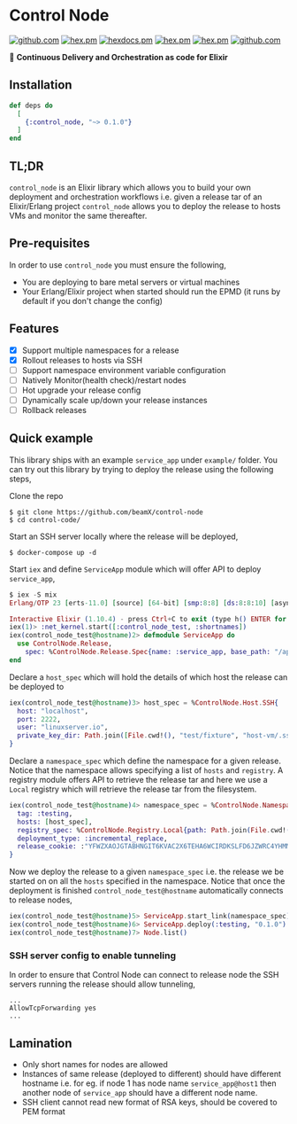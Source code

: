 # Control Node

[![github.com](https://github.com/beamX/control-node/workflows/ci-test/badge.svg)](https://github.com/beamX/control-node/actions)
[![hex.pm](https://img.shields.io/hexpm/v/control_node.svg)](https://hex.pm/packages/control_node)
[![hexdocs.pm](https://img.shields.io/badge/hex-docs-lightgreen.svg)](https://hexdocs.pm/control_node/)
[![hex.pm](https://img.shields.io/hexpm/dt/control_node.svg)](https://hex.pm/packages/control_node)
[![hex.pm](https://img.shields.io/hexpm/l/control_node.svg)](https://hex.pm/packages/control_node)
[![github.com](https://img.shields.io/github/last-commit/beamX/control-node.svg)](https://github.com/beamX/control-node/commits/master)

🚀 **Continuous Delivery and Orchestration as code for Elixir**

## Installation

```elixir
def deps do
  [
    {:control_node, "~> 0.1.0"}
  ]
end
```

## TL;DR

`control_node` is an Elixir library which allows you to build your own deployment
and orchestration workflows i.e. given a release tar of an Elixir/Erlang project
`control_node` allows you to deploy the release to hosts VMs and monitor the same thereafter.

## Pre-requisites

In order to use `control_node` you must ensure the following,

- You are deploying to bare metal servers or virtual machines
- Your Erlang/Elixir project when started should run the EPMD (it runs by default if you don't change the config)

## Features

- [x] Support multiple namespaces for a release
- [x] Rollout releases to hosts via SSH
- [ ] Support namespace environment variable configuration
- [ ] Natively Monitor(health check)/restart nodes
- [ ] Hot upgrade your release config
- [ ] Dynamically scale up/down your release instances
- [ ] Rollback releases

## Quick example

This library ships with an example `service_app` under `example/` folder. You can try out this library
by trying to deploy the release using the following steps,

Clone the repo
```
$ git clone https://github.com/beamX/control-node
$ cd control-code/
```

Start an SSH server locally where the release will be deployed,
```
$ docker-compose up -d
```

Start `iex` and define `ServiceApp` module which will offer API to deploy `service_app`,
```elixir
$ iex -S mix
Erlang/OTP 23 [erts-11.0] [source] [64-bit] [smp:8:8] [ds:8:8:10] [async-threads:1] [hipe]

Interactive Elixir (1.10.4) - press Ctrl+C to exit (type h() ENTER for help)
iex(1)> :net_kernel.start([:control_node_test, :shortnames])
iex(control_node_test@hostname)2> defmodule ServiceApp do
  use ControlNode.Release,
    spec: %ControlNode.Release.Spec{name: :service_app, base_path: "/app/service_app"}
end
```

Declare a `host_spec` which will hold the details of which host the release can be deployed to
```elixir
iex(control_node_test@hostname)3> host_spec = %ControlNode.Host.SSH{
  host: "localhost",
  port: 2222,
  user: "linuxserver.io",
  private_key_dir: Path.join([File.cwd!(), "test/fixture", "host-vm/.ssh"])
}
```

Declare a `namespace_spec` which define the namespace for a given release. Notice that the
namespace allows specifying a list of `hosts` and `registry`.
A registry module offers API to retrieve the release tar and here we use a `Local` registry
which will retrieve the release tar from the filesystem.

```elixir
iex(control_node_test@hostname)4> namespace_spec = %ControlNode.Namespace.Spec{
  tag: :testing,
  hosts: [host_spec],
  registry_spec: %ControlNode.Registry.Local{path: Path.join(File.cwd!(), "example")},
  deployment_type: :incremental_replace,
  release_cookie: :"YFWZXAOJGTABHNGIT6KVAC2X6TEHA6WCIRDKSLFD6JZWRC4YHMMA===="
}
```

Now we deploy the release to a given `namespace_spec` i.e. the release we be started on on
all the `hosts` specified in the namespace. Notice that once the deployment is finished
`control_node_test@hostname` automatically connects to release nodes,

```elixir
iex(control_node_test@hostname)5> ServiceApp.start_link(namespace_spec)
iex(control_node_test@hostname)6> ServiceApp.deploy(:testing, "0.1.0")
iex(control_node_test@hostname)7> Node.list()
```

### SSH server config to enable tunneling
In order to ensure that Control Node can connect to release node the SSH servers running
the release should allow tunneling,

```
...
AllowTcpForwarding yes
...
```

## Lamination

- Only short names for nodes are allowed
- Instances of same release (deployed to different) should have different
  hostname i.e. for eg. if node 1 has node name `service_app@host1` then another
  node of `service_app` should have a different node name.
- SSH client cannot read new format of RSA keys, should be covered to PEM format

